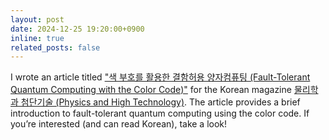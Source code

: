 ```yaml
---
layout: post
date: 2024-12-25 19:20:00+0900
inline: true
related_posts: false
---
```


I wrote an article titled ["색 부호를 활용한 결함허용 양자컴퓨팅 (Fault-Tolerant Quantum Computing with the Color Code)"](https://webzine.kps.or.kr/?p=5_view&idx=17024) for the Korean magazine [물리학과 첨단기술 (Physics and High Technology)](https://webzine.kps.or.kr/?p=8). The article provides a brief introduction to fault-tolerant quantum computing using the color code. If you’re interested (and can read Korean), take a look!